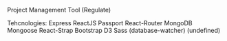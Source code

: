 Project Management Tool (Regulate)

Tehcnologies:
Express
ReactJS
Passport
React-Router
MongoDB
Mongoose
React-Strap
Bootstrap
D3
Sass
(database-watcher)
(undefined)


